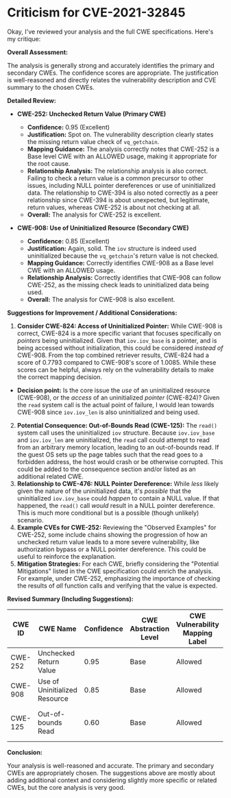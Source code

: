 # Criticism for CVE-2021-32845

Okay, I've reviewed your analysis and the full CWE specifications. Here's my critique:

**Overall Assessment:**

The analysis is generally strong and accurately identifies the primary and secondary CWEs. The confidence scores are appropriate. The justification is well-reasoned and directly relates the vulnerability description and CVE summary to the chosen CWEs.

**Detailed Review:**

*   **CWE-252: Unchecked Return Value (Primary CWE)**
    *   **Confidence:** 0.95 (Excellent)
    *   **Justification:** Spot on. The vulnerability description clearly states the missing return value check of `vq_getchain`.
    *   **Mapping Guidance:** The analysis correctly notes that CWE-252 is a Base level CWE with an ALLOWED usage, making it appropriate for the root cause.
    *   **Relationship Analysis:** The relationship analysis is also correct. Failing to check a return value is a common precursor to other issues, including NULL pointer dereferences or use of uninitialized data.  The relationship to CWE-394 is also noted correctly as a peer relationship since CWE-394 is about unexpected, but legitimate, return values, whereas CWE-252 is about not checking at all.
    *   **Overall:** The analysis for CWE-252 is excellent.

*   **CWE-908: Use of Uninitialized Resource (Secondary CWE)**
    *   **Confidence:** 0.85 (Excellent)
    *   **Justification:**  Again, solid. The `iov` structure is indeed used uninitialized because the `vq_getchain`'s return value is not checked.
    *   **Mapping Guidance:**  Correctly identifies CWE-908 as a Base level CWE with an ALLOWED usage.
    *   **Relationship Analysis:** Correctly identifies that CWE-908 can follow CWE-252, as the missing check leads to uninitialized data being used.
    *   **Overall:** The analysis for CWE-908 is also excellent.

**Suggestions for Improvement / Additional Considerations:**

1.  **Consider CWE-824: Access of Uninitialized Pointer:** While CWE-908 is correct, CWE-824 is a more specific variant that focuses specifically on *pointers* being uninitialized. Given that `iov.iov_base` is a pointer, and is being accessed without initialization, this could be considered *instead of* CWE-908. From the top combined retriever results, CWE-824 had a score of 0.7793 compared to CWE-908's score of 1.0085. While these scores can be helpful, always rely on the vulnerability details to make the correct mapping decision.
   *  **Decision point:** Is the core issue the *use* of an uninitialized resource (CWE-908), or the *access* of an uninitialized *pointer* (CWE-824)? Given the `read` system call is the actual point of failure, I would lean towards CWE-908 since `iov.iov_len` is also uninitialized and being used.
2.  **Potential Consequence: Out-of-Bounds Read (CWE-125):** The `read()` system call uses the uninitialized `iov` structure. Because `iov.iov_base` and `iov.iov_len` are uninitialized, the `read` call could attempt to read from an arbitrary memory location, leading to an out-of-bounds read. If the guest OS sets up the page tables such that the read goes to a forbidden address, the host would crash or be otherwise corrupted. This could be added to the consequence section and/or listed as an additional related CWE.
3.  **Relationship to CWE-476: NULL Pointer Dereference:** While *less* likely given the nature of the uninitialized data, it's *possible* that the uninitialized `iov.iov_base` could *happen* to contain a NULL value.  If that happened, the `read()` call *would* result in a NULL pointer dereference. This is much more conditional but is a possible (though unlikely) scenario.
4.  **Example CVEs for CWE-252:** Reviewing the "Observed Examples" for CWE-252, some include chains showing the progression of how an unchecked return value leads to a more severe vulnerability, like authorization bypass or a NULL pointer dereference.  This could be useful to reinforce the explanation.
5.  **Mitigation Strategies:** For each CWE, briefly considering the "Potential Mitigations" listed in the CWE specification could enrich the analysis. For example, under CWE-252, emphasizing the importance of checking the results of *all* function calls and verifying that the value is expected.

**Revised Summary (Including Suggestions):**

| CWE ID | CWE Name | Confidence | CWE Abstraction Level | CWE Vulnerability Mapping Label | CWE-Vulnerability Mapping Notes |
|---|---|---|---|---|---|
| CWE-252 | Unchecked Return Value | 0.95 | Base | Allowed | Primary CWE |
| CWE-908 | Use of Uninitialized Resource | 0.85 | Base | Allowed | Secondary Candidate |
| CWE-125 | Out-of-bounds Read | 0.60 | Base | Allowed | Consequence of using the uninitialized memory |

**Conclusion:**

Your analysis is well-reasoned and accurate. The primary and secondary CWEs are appropriately chosen.  The suggestions above are mostly about adding additional context and considering slightly more specific or related CWEs, but the core analysis is very good.